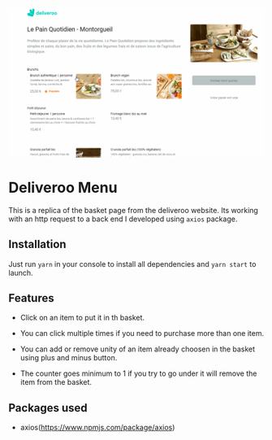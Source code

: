 ![](deliveroo.gif)

# Deliveroo Menu

This is a replica of the basket page from the deliveroo website.
Its working with an http request to a back end I developed using `axios` package.

## Installation

Just run `yarn` in your console to install all dependencies and `yarn start` to launch.

## Features

- Click on an item to put it in th basket.

- You can click multiple times if you need to purchase more than one item.

- You can add or remove unity of an item already choosen in the basket using plus and minus button.

- The counter goes minimum to 1 if you try to go under it will remove the item from the basket.

## Packages used

- axios(https://www.npmjs.com/package/axios)
